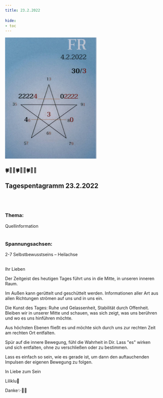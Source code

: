 ```yaml
---
title: 23.2.2022

hide:
- toc
---
```



<style>
img {
  width: 300px;
  max-width: 99%
}
</style>

![](../img/2022-02-04.png)

### 🍀🦋💚🍀🦋💚🍀🦋💚

## **Tagespentagramm 23.2.2022**
<br><br>
### **Thema:**
Quellinformation
<br><br>

### **Spannungsachsen:**
2-7 Selbstbewusstseins –
       Heilachse
<br><br>



Ihr Lieben

Der Zeitgeist des heutigen Tages führt uns in die Mitte, in unseren inneren Raum.

Im Außen kann gerüttelt und geschüttelt werden. Informationen aller Art aus allen Richtungen strömen auf uns und in uns ein.

Die Kunst des Tages: Ruhe und Gelassenheit, Stabilität durch Offenheit. Bleiben wir in unserer Mitte und schauen, was sich zeigt, was uns berühren und wo es uns hinführen möchte.

Aus höchsten Ebenen fließt es und möchte sich durch uns zur rechten Zeit am rechten Ort entfalten.

Spür auf die innere Bewegung, fühl die Wahrheit in Dir. Lass "es" wirken und sich entfalten, ohne zu verschließen oder zu bestimmen.

Lass es einfach so sein, wie es gerade ist, um dann den auftauchenden Impulsen der eigenen Bewegung zu folgen.

In Liebe zum Sein

Liliklu🦋

Danke✨🧚💞

